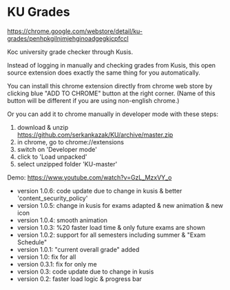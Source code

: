 # KU Grades

https://chrome.google.com/webstore/detail/ku-grades/penhpkgilnjmjehginoadgegkjcpfccl

Koc university grade checker through Kusis.

Instead of logging in manually and checking grades from Kusis, this open source extension does exactly the same thing for you automatically.

You can install this chrome extension directly from chrome web store by clicking blue "ADD TO CHROME" button at the right corner. (Name of this button will be different if you are using non-english chrome.)

Or you can add it to chrome manually in developer mode with these steps:
1. download & unzip https://github.com/serkankazak/KU/archive/master.zip
2. in chrome, go to chrome://extensions
3. switch on 'Developer mode'
4. click to 'Load unpacked'
5. select unzipped folder 'KU-master'

Demo: https://www.youtube.com/watch?v=GzL_MzxVY_o

- version 1.0.6: code update due to change in kusis & better 'content_security_policy'
- version 1.0.5: change in kusis for exams adapted & new animation & new icon
- version 1.0.4: smooth animation
- version 1.0.3: %20 faster load time & only future exams are shown
- version 1.0.2: support for all semesters including summer & "Exam Schedule"
- version 1.0.1: "current overall grade" added
- version 1.0: fix for all
- version 0.3.1: fix for only me
- version 0.3: code update due to change in kusis
- version 0.2: faster load logic & progress bar
